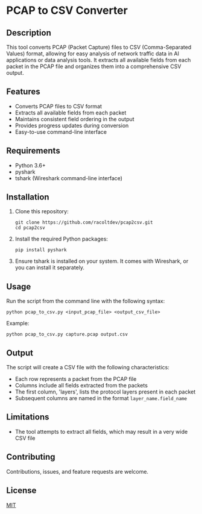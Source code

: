 # PCAP to CSV Converter

## Description

This tool converts PCAP (Packet Capture) files to CSV (Comma-Separated Values) format, allowing for easy analysis of network traffic data in AI applications or data analysis tools. It extracts all available fields from each packet in the PCAP file and organizes them into a comprehensive CSV output.

## Features

- Converts PCAP files to CSV format
- Extracts all available fields from each packet
- Maintains consistent field ordering in the output
- Provides progress updates during conversion
- Easy-to-use command-line interface

## Requirements

- Python 3.6+
- pyshark
- tshark (Wireshark command-line interface)

## Installation

1. Clone this repository:
   ```
   git clone https://github.com/racoltdev/pcap2csv.git
   cd pcap2csv
   ```

2. Install the required Python packages:
   ```
   pip install pyshark
   ```

3. Ensure tshark is installed on your system. It comes with Wireshark, or you can install it separately.

## Usage

Run the script from the command line with the following syntax:

```
python pcap_to_csv.py <input_pcap_file> <output_csv_file>
```

Example:
```
python pcap_to_csv.py capture.pcap output.csv
```

## Output

The script will create a CSV file with the following characteristics:

- Each row represents a packet from the PCAP file
- Columns include all fields extracted from the packets
- The first column, 'layers', lists the protocol layers present in each packet
- Subsequent columns are named in the format `layer_name.field_name`

## Limitations

- The tool attempts to extract all fields, which may result in a very wide CSV file

## Contributing

Contributions, issues, and feature requests are welcome.

## License

[MIT](https://choosealicense.com/licenses/mit/)
